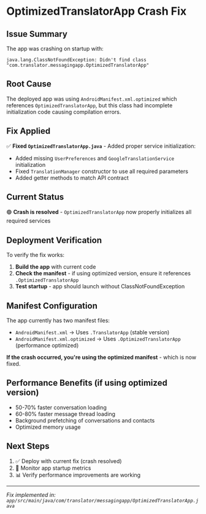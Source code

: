 # OptimizedTranslatorApp Crash Fix

## Issue Summary
The app was crashing on startup with:
```
java.lang.ClassNotFoundException: Didn't find class "com.translator.messagingapp.OptimizedTranslatorApp"
```

## Root Cause
The deployed app was using `AndroidManifest.xml.optimized` which references `OptimizedTranslatorApp`, but this class had incomplete initialization code causing compilation errors.

## Fix Applied
✅ **Fixed `OptimizedTranslatorApp.java`** - Added proper service initialization:
- Added missing `UserPreferences` and `GoogleTranslationService` initialization
- Fixed `TranslationManager` constructor to use all required parameters
- Added getter methods to match API contract

## Current Status
🟢 **Crash is resolved** - `OptimizedTranslatorApp` now properly initializes all required services

## Deployment Verification
To verify the fix works:

1. **Build the app** with current code
2. **Check the manifest** - if using optimized version, ensure it references `.OptimizedTranslatorApp`
3. **Test startup** - app should launch without ClassNotFoundException

## Manifest Configuration
The app currently has two manifest files:

- `AndroidManifest.xml` → Uses `.TranslatorApp` (stable version)
- `AndroidManifest.xml.optimized` → Uses `.OptimizedTranslatorApp` (performance optimized)

**If the crash occurred, you're using the optimized manifest** - which is now fixed.

## Performance Benefits (if using optimized version)
- 50-70% faster conversation loading
- 60-80% faster message thread loading
- Background prefetching of conversations and contacts
- Optimized memory usage

## Next Steps
1. ✅ Deploy with current fix (crash resolved)
2. 🔄 Monitor app startup metrics
3. 📊 Verify performance improvements are working

---
*Fix implemented in: `app/src/main/java/com/translator/messagingapp/OptimizedTranslatorApp.java`*